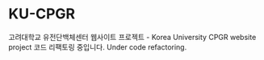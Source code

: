 # KU-CPGR
고려대학교 유전단백체센터 웹사이트 프로젝트 - Korea University CPGR website project
코드 리팩토링 중입니다.
Under code refactoring.
